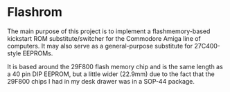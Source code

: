 # Flashrom
The main purpose of this project is to implement a flashmemory-based kickstart ROM substitute/switcher for the Commodore Amiga line of computers.
It may also serve as a general-purpose substitute for 27C400-style EEPROMs.

It is based around the 29F800 flash memory chip and is the same length as a 40 pin DIP EEPROM, but a little wider (22.9mm) due to the fact that the 29F800 chips I had in my desk drawer was in a SOP-44 package.
